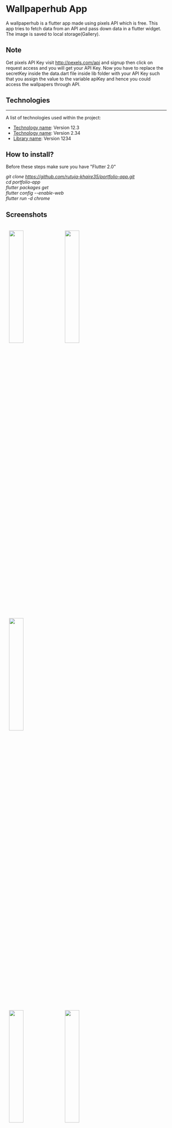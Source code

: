 # Wallpaperhub App

A wallpaperhub is a flutter app made using pixels API which is free. This app tries to fetch data from an API and pass down data in a flutter widget. The image is saved to local storage(Gallery).  

## Note
  
Get pixels API Key visit http://pexels.com/api and signup then click on request access and you will get your API Key. Now you have to replace the secretKey inside the data.dart file inside lib folder with your API Key such that you assign the value to the variable apiKey and hence you could access the wallpapers through API.

## Technologies
***
A list of technologies used within the project:
* [Technology name](https://example.com): Version 12.3 
* [Technology name](https://example.com): Version 2.34
* [Library name](https://example.com): Version 1234

## How to install?  
Before these steps make sure you have "Flutter 2.0"

*git clone https://github.com/rutuja-khaire35/portfolio-app.git  
cd portfolio-app  
flutter packages get  
flutter config --enable-web  
flutter run -d chrome*  

## Screenshots    

<img src="https://user-images.githubusercontent.com/82515776/153756243-10b1d6b9-4608-415e-b46a-4ccfb37beac1.png"  width=30% height=30% hspace="10"> <img src="https://user-images.githubusercontent.com/82515776/153756265-ce669c5d-3165-4cda-8880-32c39ee9cc36.png"  width=30% height=30% hspace="10" vspace="20"> <img src="https://user-images.githubusercontent.com/82515776/153756312-91b6d3ed-eec7-4e46-8272-94a3ac2a59f4.png"  width=30% height=30% hspace="10" vspace="20">   

<img src="https://user-images.githubusercontent.com/82515776/153756359-ebea451f-18bc-4701-9fa4-76b7207b54fa.png"  width=30% height=30% hspace="10" vspace="20"> <img src="https://user-images.githubusercontent.com/82515776/153756422-e3d06c18-4b9c-4909-bb44-16aef6d3e517.png"  width=30% height=30%  hspace="10" vspace="20">   
